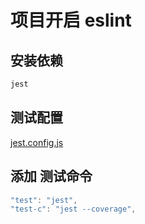 # 项目开启 eslint

## 安装依赖

```js
jest
```

## 测试配置

[jest.config.js](./jest.config.js)

## 添加 测试命令

```js
"test": "jest",
"test-c": "jest --coverage",
```
